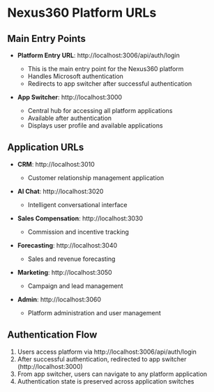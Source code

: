 # Nexus360 Platform URLs

## Main Entry Points

- **Platform Entry URL**: http://localhost:3006/api/auth/login
  - This is the main entry point for the Nexus360 platform
  - Handles Microsoft authentication
  - Redirects to app switcher after successful authentication

- **App Switcher**: http://localhost:3000
  - Central hub for accessing all platform applications
  - Available after authentication
  - Displays user profile and available applications

## Application URLs

- **CRM**: http://localhost:3010
  - Customer relationship management application

- **AI Chat**: http://localhost:3020
  - Intelligent conversational interface

- **Sales Compensation**: http://localhost:3030
  - Commission and incentive tracking

- **Forecasting**: http://localhost:3040
  - Sales and revenue forecasting

- **Marketing**: http://localhost:3050
  - Campaign and lead management

- **Admin**: http://localhost:3060
  - Platform administration and user management

## Authentication Flow

1. Users access platform via http://localhost:3006/api/auth/login
2. After successful authentication, redirected to app switcher (http://localhost:3000)
3. From app switcher, users can navigate to any platform application
4. Authentication state is preserved across application switches

